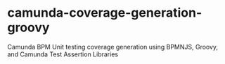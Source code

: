 # camunda-coverage-generation-groovy
Camunda BPM Unit testing coverage generation using BPMNJS, Groovy, and Camunda Test Assertion Libraries
